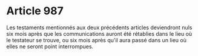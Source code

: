 # Article 987

Les testaments mentionnés aux deux précédents articles deviendront nuls six mois après que les communications auront été rétablies dans le lieu où le testateur se trouve, ou six mois après qu'il aura passé dans un lieu où elles ne seront point interrompues.